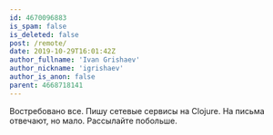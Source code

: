 ```yaml
---
id: 4670096883
is_spam: false
is_deleted: false
post: /remote/
date: 2019-10-29T16:01:42Z
author_fullname: 'Ivan Grishaev'
author_nickname: 'igrishaev'
author_is_anon: false
parent: 4668718141
---
```


<p>Востребовано все. Пишу сетевые сервисы на Clojure. На письма отвечают, но мало. Рассылайте побольше.</p>

